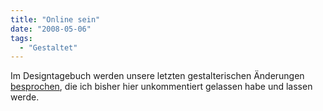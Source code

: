 ```yaml
---
title: "Online sein"
date: "2008-05-06"
tags:
  - "Gestaltet"
---
```


Im Designtagebuch werden unsere letzten gestalterischen Änderungen [besprochen](http://www.designtagebuch.de/aus-die-zeit-wurde-zeit-online/), die ich bisher hier unkommentiert gelassen habe und lassen werde.
